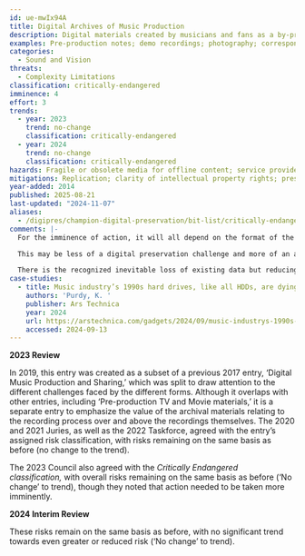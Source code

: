```yaml
---
id: ue-mwIx94A
title: Digital Archives of Music Production
description: Digital materials created by musicians and fans as a by-product of performance or recording, not otherwise published or shared. The use of ‘archives’ in this context refers to music production data that is in an archive.
examples: Pre-production notes; demo recordings; photography; correspondence
categories:
  - Sound and Vision
threats:
  - Complexity Limitations
classification: critically-endangered
imminence: 4
effort: 3
trends:
  - year: 2023
    trend: no-change
    classification: critically-endangered
  - year: 2024
    trend: no-change
    classification: critically-endangered
hazards: Fragile or obsolete media for offline content; service provider preservation capability for online content; dependence on proprietary formats or products; lack or loss of documentation; Uncertainty over IPR or the presence of orphaned works; lack of version control; lack of policy or mandate
mitigations: Replication; clarity of intellectual property rights; preservation agency involved and capable of looking after content.
year-added: 2014
published: 2025-08-21
last-updated: "2024-11-07"
aliases:
  - /digipres/champion-digital-preservation/bit-list/critically-endangered/bitlist-music-production
comments: |-
  For the imminence of action, it will all depend on the format of the records. Correspondence or photographs may be left for longer, but recordings will need closer attention, especially if it is a bespoke recording format.

  This may be less of a digital preservation challenge and more of an archive or collecting challenge. This type of material in the past, like most 'unpublished' archives, has survived through luck and is largely out of a GLAM or institution’s control relying on individuals to assess and evaluate if what they have is of significance. When these types of things come to an institution, based on significance on a case-by-case basis, are these digital objects then considered 'worth' the effort to a) bring into the collection and b) care and preserve them? So yes, while *Critically Endangered*, these types of collections are enormous and quite often not things one would want to keep for the long term; however, sometimes there is the odd gem.

  There is the recognized inevitable loss of existing data but reducing this loss would require major effort to fix in terms of identifying organizations who are preserving this content, and it is not clear that this is being done already.
case-studies:
  - title: Music industry’s 1990s hard drives, like all HDDs, are dying
    authors: 'Purdy, K. '
    publisher: Ars Technica
    year: 2024
    url: https://arstechnica.com/gadgets/2024/09/music-industrys-1990s-hard-drives-like-all-hdds-are-dying/
    accessed: 2024-09-13
---
```

**2023 Review**

In 2019, this entry was created as a subset of a previous 2017 entry, ‘Digital Music Production and Sharing,’ which was split to draw attention to the different challenges faced by the different forms. Although it overlaps with other entries, including ‘Pre-production TV and Movie materials,’ it is a separate entry to emphasize the value of the archival materials relating to the recording process over and above the recordings themselves. The 2020 and 2021 Juries, as well as the 2022 Taskforce, agreed with the entry’s assigned risk classification, with risks remaining on the same basis as before (no change to the trend).

The 2023 Council also agreed with the *Critically Endangered classification,* with overall risks remaining on the same basis as before (‘No change’ to trend), though they noted that action needed to be taken more imminently.

**2024 Interim Review**

These risks remain on the same basis as before, with no significant trend towards even greater or reduced risk (‘No change’ to trend).
